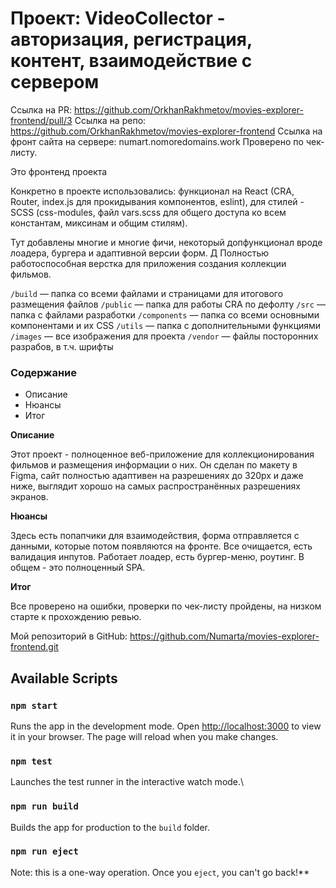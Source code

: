 # Проект: VideoCollector - авторизация, регистрация, контент, взаимодействие с сервером

Ссылка на PR: https://github.com/OrkhanRakhmetov/movies-explorer-frontend/pull/3
Ссылка на репо: https://github.com/OrkhanRakhmetov/movies-explorer-frontend
Ссылка на фронт сайта на сервере: numart.nomoredomains.work
Проверено по чек-листу.

Это фронтенд проекта

Конкретно в проекте использовались: функционал на React (CRA, Router, index.js для прокидывания компонентов, eslint), для стилей - SCSS (css-modules, файл vars.scss для общего доступа ко всем константам, миксинам и общим стилям).

Тут добавлены многие и многие фичи, некоторый допфункционал вроде лоадера, бургера и адаптивной версии форм.
Д
Полностью работоспособная верстка для приложения создания коллекции фильмов.

`/build` — папка со всеми файлами и страницами для итогового размещения файлов
`/public` — папка для работы CRA по дефолту
`/src` — папка с файлами разработки
`/components` — папка со всеми основными компонентами и их CSS
`/utils` — папка с дополнительными функциями
`/images` — все изображения для проекта
`/vendor` — файлы посторонних разрабов, в т.ч. шрифты

### Содержание

- Описание
- Нюансы
- Итог

**Описание**

Этот проект - полноценное веб-приложение для коллекционирования фильмов и размещения информации о них.
Он сделан по макету в Figma, сайт полностью адаптивен на разрешениях до 320px и даже ниже, выглядит хорошо на самых распространённых разрешениях экранов.

**Нюансы**

Здесь есть попапчики для взаимодействия, форма отправляется с данными, которые потом появляются на фронте.
Все очищается, есть валидация инпутов. Работает лоадер, есть бургер-меню, роутинг. В общем - это полноценный SPA.

**Итог**

Все проверено на ошибки, проверки по чек-листу пройдены, на низком старте к прохождению ревью.

Мой репозиторий в GitHub:
https://github.com/Numarta/movies-explorer-frontend.git

## Available Scripts

### `npm start`

Runs the app in the development mode.
Open [http://localhost:3000](http://localhost:3000) to view it in your browser.
The page will reload when you make changes.

### `npm test`

Launches the test runner in the interactive watch mode.\

### `npm run build`

Builds the app for production to the `build` folder.

### `npm run eject`

Note: this is a one-way operation. Once you `eject`, you can't go back!\*\*
